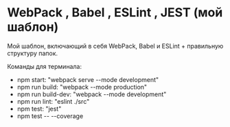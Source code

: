 # WebPack , Babel , ESLint , JEST (мой шаблон)

Мой шаблон, включающий в себя WebPack, Babel и ESLint + правильную структуру папок.

Команды для терминала:
- npm start: "webpack serve --mode development"
- npm run build: "webpack --mode production"
- npm run build-dev: "webpack --mode development"
- npm run lint: "eslint ./src"
- npm test: "jest"
- npm test -- --coverage